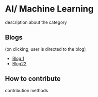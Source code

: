 # AI/ Machine Learning

description about the category

## Blogs

(on clicking, user is directed to the blog)
- [Blog 1](https://github.com/Vidushi-Gupta/Blogs/blob/main/AI%20-%20Machine%20Learning/blog1.md)
- [Blog22](https://github.com/Vidushi-Gupta/Blogs/blob/main/AI%20-%20Machine%20Learning/blog2.md)


## How to contribute
contribution methods
